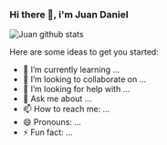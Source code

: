 ### Hi there 👋, i'm Juan Daniel

![Juan github stats](https://github-readme-stats.vercel.app/api?username=mrpaciko&show_icons=true)

Here are some ideas to get you started:

- 🌱 I’m currently learning ...
- 👯 I’m looking to collaborate on ...
- 🤔 I’m looking for help with ...
- 💬 Ask me about ...
- 📫 How to reach me: ...
- 😄 Pronouns: ...
- ⚡ Fun fact: ...
